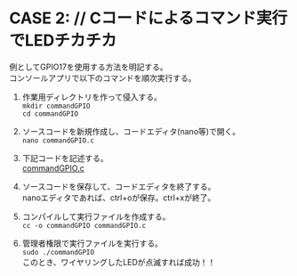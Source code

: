 # CASE 2: // Cコードによるコマンド実行でLEDチカチカ

例としてGPIO17を使用する方法を明記する。  
コンソールアプリで以下のコマンドを順次実行する。

1. 作業用ディレクトリを作って侵入する。  
``mkdir commandGPIO``  
``cd commandGPIO``

2. ソースコードを新規作成し、コードエディタ(nano等)で開く。  
``nano commandGPIO.c``

3. 下記コードを記述する。  
[commandGPIO.c](https://github.com/IsaoNakamura/StudyRPi/blob/wrkFirstPush/App/commandGPIO/commandGPIO.c)  

4. ソースコードを保存して、コードエディタを終了する。  
 nanoエディタであれば、ctrl+oが保存。ctrl+xが終了。

5. コンパイルして実行ファイルを作成する。  
``cc -o commandGPIO commandGPIO.c``  

6. 管理者権限で実行ファイルを実行する。  
``sudo ./commandGPIO``  
このとき、ワイヤリングしたLEDが点滅すれば成功！！

